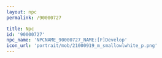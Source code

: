```yaml
---
layout: npc
permalink: /90000727

title: Npc
id: '90000727'
npc_name: 'NPCNAME_90000727_NAME:[F]Develop'
icon_url: 'portrait/mob/21000919_m_smallowlwhite_p.png'
---
```

